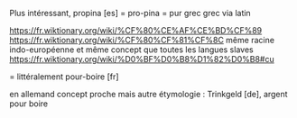 Plus intéressant, propina [es] = pro-pina = pur grec grec via latin 

https://fr.wiktionary.org/wiki/%CF%80%CE%AF%CE%BD%CF%89
https://fr.wiktionary.org/wiki/%CF%80%CF%81%CF%8C
même racine indo-européenne et même concept que toutes les langues slaves
https://fr.wiktionary.org/wiki/%D0%BF%D0%B8%D1%82%D0%B8#cu

= littéralement pour-boire [fr]

en allemand concept proche mais autre étymologie :
Trinkgeld [de], argent pour boire